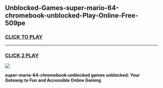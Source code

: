 
## Unblocked-Games-super-mario-64-chromebook-unblocked-Play-Online-Free-509pe
<h3>
<a href="https://premium76.site?title=super-mario-64-chromebook-unblocked&ref=26A">CLICK TO PLAY</a></h3>
<hr>

<h3>
<a href="https://premium76.site?title=super-mario-64-chromebook-unblocked&ref=26A">CLICK 2 PLAY</a>
  
</h3>

<a href="https://premium76.site?title=super-mario-64-chromebook-unblocked&ref=26A"><img src="https://clearcache.store/games.png"></a>


**super-mario-64-chromebook-unblocked games unblocked: Your Gateway to Fun and Accessible Online Gaming**
